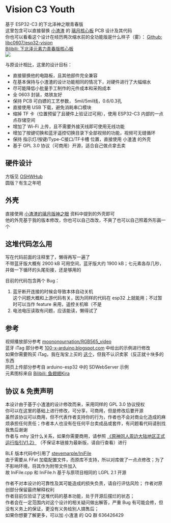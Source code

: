 # Vision C3 Youth 
基于 ESP32-C3 的下北泽神之眼青春版  
这里包含可以直接替换 [小渣渣](https://space.bilibili.com/14958846) 的 [璃月核心板](https://www.bilibili.com/video/BV1HS4y1b7tQ) PCB 设计及其代码  
你也可以看看这个设计在经历两次缩水前的全功能版是什么样子（雾）： [Github: libc0607/esp32-vision](https://github.com/libc0607/esp32-vision)  
[Bilibili: 下北泽元素力青春版核心板](https://www.bilibili.com/video/BV1J94y1U7n7)  
![](https://github.com/libc0607/vision-c3-youth/raw/main/demo.gif)  

与原设计相比，这里的设计目标：
 - 直接替换他的电路板，且其他部件完全兼容
 - 在基本保持与小渣渣的设计功能相同的情况下，对硬件进行了大幅缩水  
 - 尽可能降低小批量手工制作的元件成本和采购成本  
 - 全 0603 封装，烙铁友好  
 - 保持 PCB 可白嫖的工艺参数， 5mil/5mil线，0.6/0.3孔  
 - 直接使用 USB 下载，避免消耗串口模块  
 - 缩掉 TF 卡（位置预留了且硬件上验证过可用），使用 ESP32-C3 内部的一点点存储空间
 - 增加了 Wi-Fi 上传，且不需要外接天线即可使用无线功能   
 - 增加了按键切换和蓝牙遥控切换目录下全部视频的功能，视频可无缝循环  
 - 保持 指示灯/按键/Type-C接口/TF卡槽 位置，直接使用 小渣渣 的外壳  
 - 基于 GPL 3.0 协议（可商用）开源，适合自己做点拿去卖


## 硬件设计
方版见 [OSHWHub](https://oshwhub.com/libc0607/liyue-c3-lowcost-v1)   
圆版？有生之年吧  

## 外壳
直接使用 [小渣渣的璃月版神之眼](https://www.bilibili.com/video/BV1HS4y1b7tQ) 资料中提到的外壳即可  
他的外壳基于我的版本修改，你也可以自己改改，不爽了也可以自己照着外形画一个  

## 这堆代码怎么用
写在代码前面的注释里了，懒得再写一遍了  
不带蓝牙版大概有 2900 kB 可用空间，蓝牙版大约 1900 kB；七元素各存几秒，并做一下循环的头尾衔接，还是够用的  

目前的代码包含两个 Bug：
1. 蓝牙断开连接的时候会导致本体自动关机  
  这个问题大概和上游代码有关，因为同样的代码在 esp32 上就能用；不过暂时可以当作 feature 来用，遥控关机嘛（不是  
2. 电池电压读取有问题，应该能读，懒得试了  

## 参考
视频播放部分参考 [moononournation/RGB565_video](https://github.com/moononournation/RGB565_video)  
蓝牙 iTag 部分参考 [100-x-arduino.blogspot.com](http://100-x-arduino.blogspot.com/) 中给出的示例进行修改  
如果你需要购买 iTag，我在淘宝上买的 [这个](https://item.taobao.com/item.htm?id=556798481873)，但我不认识卖家（反正就十块多的东西  
网页上传部分参考自 arduino-esp32 中的 SDWebServer 示例  
元素图标来自 [Bilibili: 鱼翅翅Kira](https://space.bilibili.com/2292091)  


## 协议 & 免责声明 
本设计由于基于小渣渣的设计修改而来，采用同样的 GPL 3.0 协议授权  
你可以在这里的基础上进行修改，可分享，可商用，但是修改后要开源  
虽然该协议可以商用，但不代表作者支持你的行为，作者也不会对商业化造成的麻烦承担任何责任；作者本人也没有在任何平台卖成品或套件，有问题看代码请别找我售后谢谢  
作者与 mhy 没什么关系，如果你需要商用，请参照 [《原神同人周边大陆地区正式运行指引V1.2》](https://weibo.com/ttarticle/p/show?id=2309404707028085113324) （不保证本链接为最新版，请自行查看）进行  

BLE 版本代码中引用了 [stevemarple/IniFile](https://github.com/stevemarple/IniFile)   
由于需要从 FFat 加载配置文件，而原库不支持，所以对库做了一点点修改；为了不影响环境，将其作为附带文件加入  
故 IniFile.cpp 和 IniFile.h 基于与原项目相同的 LGPL 2.1 开源  

作者不对本设计的可靠性及其可能造成的损失负责，请自行评估风险； 
作者对原创部分保留最终解释权利   
作者目前仅验证了这堆代码的基本功能，处于开源后摆烂的状态；   
作者会在一定范围内对这个设计的相关疑问做出解答，严重 Bug 有可能会修，但没有义务上的保证，更没有义务给别人搞售后；  
如果你想要了解更多，可以加 小渣渣 的 QQ 群 636426429  


